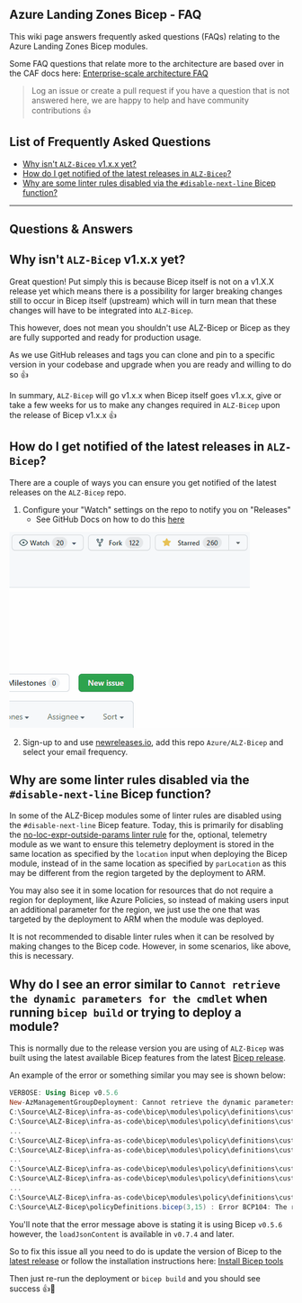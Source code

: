<!-- markdownlint-disable -->
## Azure Landing Zones Bicep - FAQ
<!-- markdownlint-restore -->

This wiki page answers frequently asked questions (FAQs) relating to the Azure Landing Zones Bicep modules.

Some FAQ questions that relate more to the architecture are based over in the CAF docs here: [Enterprise-scale architecture FAQ](https://docs.microsoft.com/azure/cloud-adoption-framework/ready/enterprise-scale/faq)

> Log an issue or create a pull request if you have a question that is not answered here, we are happy to help and have community contributions 👍

## List of Frequently Asked Questions

- [Why isn't `ALZ-Bicep` v1.x.x yet?](#why-isnt-alz-bicep-v1xx-yet)
- [How do I get notified of the latest releases in `ALZ-Bicep`?](#how-do-i-get-notified-of-the-latest-releases-in-alz-bicep)
- [Why are some linter rules disabled via the `#disable-next-line` Bicep function?](#why-are-some-linter-rules-disabled-via-the-disable-next-line-bicep-function)

---

## Questions & Answers

## Why isn't `ALZ-Bicep` v1.x.x yet?

Great question! Put simply this is because Bicep itself is not on a v1.X.X release yet which means there is a possibility for larger breaking changes still to occur in Bicep itself (upstream) which will in turn mean that these changes will have to be integrated into `ALZ-Bicep`.

This however, does not mean you shouldn't use ALZ-Bicep or Bicep as they are fully supported and ready for production usage.

As we use GitHub releases and tags you can clone and pin to a specific version in your codebase and upgrade when you are ready and willing to do so 👍

In summary, `ALZ-Bicep` will go v1.x.x when Bicep itself goes v1.x.x, give or take a few weeks for us to make any changes required in `ALZ-Bicep` upon the release of Bicep v1.x.x 👍

## How do I get notified of the latest releases in `ALZ-Bicep`?

There are a couple of ways you can ensure you get notified of the latest releases on the `ALZ-Bicep` repo.

1. Configure your "Watch" settings on the repo to notify you on "Releases"
    - See GitHub Docs on how to do this [here](https://docs.github.com/account-and-profile/managing-subscriptions-and-notifications-on-github/setting-up-notifications/configuring-notifications#configuring-your-watch-settings-for-an-individual-repository)

![GIF showing how to configure watch notification settings](media/alz-bicep-watch-demo.gif)

2. Sign-up to and use [newreleases.io](https://newreleases.io), add this repo `Azure/ALZ-Bicep` and select your email frequency.

## Why are some linter rules disabled via the `#disable-next-line` Bicep function?

In some of the ALZ-Bicep modules some of linter rules are disabled using the `#disable-next-line` Bicep feature. Today, this is primarily for disabling the [no-loc-expr-outside-params linter rule](https://docs.microsoft.com/azure/azure-resource-manager/bicep/linter-rule-no-loc-expr-outside-params) for the, optional, telemetry module as we want to ensure this telemetry deployment is stored in the same location as specified by the `location` input when deploying the Bicep module, instead of in the same location as specified by `parLocation` as this may be different from the region targeted by the deployment to ARM.

You may also see it in some location for resources that do not require a region for deployment, like Azure Policies, so instead of making users input an additional parameter for the region, we just use the one that was targeted by the deployment to ARM when the module was deployed.

It is not recommended to disable linter rules when it can be resolved by making changes to the Bicep code. However, in some scenarios, like above, this is necessary.

## Why do I see an error similar to `Cannot retrieve the dynamic parameters for the cmdlet` when running `bicep build` or trying to deploy a module?

This is normally due to the release version you are using of `ALZ-Bicep` was built using the latest available Bicep features from the latest [Bicep release](https://github.com/Azure/bicep/releases).

An example of the error or something similar you may see is shown below:

```powershell
VERBOSE: Using Bicep v0.5.6
New-AzManagementGroupDeployment: Cannot retrieve the dynamic parameters for the cmdlet. C:\Source\ALZ-Bicep\infra-as-code\bicep\modules\policy\definitions\customPolicyDefinitions.bicep(448,31) : Error BCP062: The referenced declaration with name "varPolicySetDefinitionEsDenyPublicpaasendpointsParameters" is not valid.
C:\Source\ALZ-Bicep\infra-as-code\bicep\modules\policy\definitions\customPolicyDefinitions.bicep(453,31) : Error BCP062: The referenced declaration with name "varPolicySetDefinitionEsDenyPublicpaasendpointsParameters" is not valid.
C:\Source\ALZ-Bicep\infra-as-code\bicep\modules\policy\definitions\customPolicyDefinitions.bicep(458,31) : Error BCP062: The referenced declaration with name "varPolicySetDefinitionEsDenyPublicpaasendpointsParameters" is not valid.
...
C:\Source\ALZ-Bicep\infra-as-code\bicep\modules\policy\definitions\customPolicyDefinitions.bicep(504,31) : Error BCP062: The referenced declaration with name "varPolicySetDefinitionEsDeployDiagnosticsLoganalyticsParameters" is not valid.
C:\Source\ALZ-Bicep\infra-as-code\bicep\modules\policy\definitions\customPolicyDefinitions.bicep(509,31) : Error BCP062: The referenced declaration with name "varPolicySetDefinitionEsDeployDiagnosticsLoganalyticsParameters" is not valid.
...
C:\Source\ALZ-Bicep\infra-as-code\bicep\modules\policy\definitions\customPolicyDefinitions.bicep(1222,65) : Error BCP082: The name "loadJsonContent" does not exist in the current context. Did you mean "loadTextContent"?
C:\Source\ALZ-Bicep\infra-as-code\bicep\modules\policy\definitions\customPolicyDefinitions.bicep(1224,71) : Error BCP082: The name "loadJsonContent" does not exist in the current context. Did you mean "loadTextContent"?
...
C:\Source\ALZ-Bicep\infra-as-code\bicep\modules\policy\definitions\customPolicyDefinitions.bicep(1252,112) : Error BCP062: The referenced declaration with name "varCustomPolicySetDefinitionsArray" is not valid.
C:\Source\ALZ-Bicep\policyDefinitions.bicep(3,15) : Error BCP104: The referenced module has errors.
```

You'll note that the error message above is stating it is using Bicep `v0.5.6` however, the `loadJsonContent` is available in `v0.7.4` and later.

So to fix this issue all you need to do is update the version of Bicep to the [latest release](https://github.com/Azure/bicep/releases) or follow the installation instructions here: [Install Bicep tools](https://docs.microsoft.com/azure/azure-resource-manager/bicep/install)

Then just re-run the deployment or `bicep build` and you should see success 👍🥳
